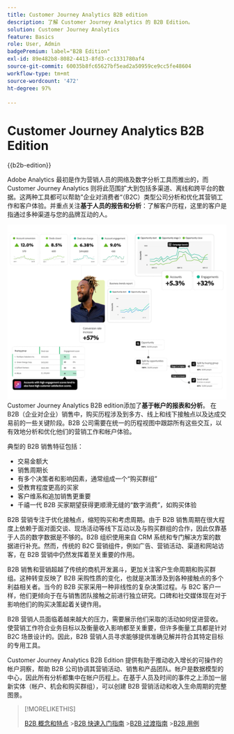```yaml
---
title: Customer Journey Analytics B2B edition
description: 了解 Customer Journey Analytics 的 B2B Edition。
solution: Customer Journey Analytics
feature: Basics
role: User, Admin
badgePremium: label="B2B Edition"
exl-id: 89e482b8-8082-4413-8fd3-cc1331780af4
source-git-commit: 60035b8fc65627bf5ead2a50959ce9cc5fe48604
workflow-type: tm+mt
source-wordcount: '472'
ht-degree: 97%

---
```



# Customer Journey Analytics B2B Edition

{{b2b-edition}}

Adobe Analytics 最初是作为营销人员的网络及数字分析工具而推出的，而 Customer Journey Analytics 则将此范围扩大到包括多渠道、离线和跨平台的数据。这两种工具都可以帮助”企业对消费者“（B2C）类型公司分析和优化其营销工作和客户体验。并重点关注&#x200B;**基于人员的报告和分析**：了解客户历程，这里的客户是指通过多种渠道与您的品牌互动的人。

![B2B主页图像](assets/b2b-image.png)
Customer Journey Analytics B2B edition添加了&#x200B;**基于帐户的报表和分析**。 在 B2B（企业对企业）销售中，购买历程涉及到多方、线上和线下接触点以及达成交易前的一些关键阶段。B2B 公司需要在统一的历程视图中跟踪所有这些交互，以有效地分析和优化他们的营销工作和帐户体验。

典型的 B2B 销售特征包括：

* 交易金额大
* 销售周期长
* 有多个决策者和影响因素，通常组成一个“购买群组”
* 受教育程度更高的买家
* 客户维系和追加销售更重要
* 千禧一代 B2B 买家期望获得更顺滑无缝的“数字消费”，如购买体验

B2B 营销专注于优化接触点，缩短购买和考虑周期。由于 B2B 销售周期在很大程度上依赖于面对面交谈、现场活动等线下互动以及与购买群组的合作，因此仅靠基于人员的数字数据是不够的。B2B 组织使用来自 CRM 系统和专门解决方案的数据进行补充。然而，传统的 B2C 营销组件，例如广告、营销活动、渠道和网站访客，在 B2B 营销中仍然发挥着至关重要的作用。

B2B 销售和营销超越了传统的商机开发漏斗，更加关注客户生命周期和购买群组。这种转变反映了 B2B 采购性质的变化，也就是决策涉及到各种接触点的多个利益相关者。当今的 B2B 买家采用一种非线性的复杂决策过程。与 B2C 客户一样，他们更倾向于在与销售团队接触之前进行独立研究。口碑和社交媒体现在对于影响他们的购买决策起着关键作用。

B2B 营销人员面临着越来越大的压力，需要展示他们采取的活动如何促进营收。使营销工作符合业务目标以及衡量收入影响都至关重要，但许多衡量工具都是针对 B2C 场景设计的。因此，B2B 营销人员寻求能够提供准确见解并符合其特定目标的专用工具。

Customer Journey Analytics B2B Edition 提供有助于推动收入增长的可操作的帐户洞察，帮助 B2B 公司协调其营销活动、销售和产品团队。帐户是数据模型的中心，因此所有分析都集中在帐户历程上。在基于人员及时间的事件之上添加一层新实体（帐户、机会和购买群组），可以创建 B2B 营销活动和收入生命周期的完整图景。


>[!MORELIKETHIS]
>
>[B2B 概念和特点](cja-b2b-concepts-features.md)
>&#x200B;>[B2B 快速入门指南](cja-b2b-quick-start-guide.md)
>&#x200B;>[B2B 过渡指南](cja-b2b-transition.md)
>&#x200B;>[B2B 用例](/help/use-cases/b2b/b2b-edition/use-cases-overview.md)
>

